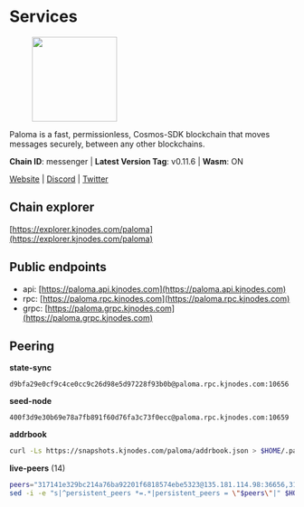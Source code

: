 # Services

<figure><img src="https://raw.githubusercontent.com/kj89/testnet_manuals/main/pingpub/logos/paloma.png" width="150" alt=""><figcaption></figcaption></figure>

Paloma is a fast, permissionless, Cosmos-SDK blockchain that  moves messages securely, between any other blockchains.

**Chain ID**: messenger | **Latest Version Tag**: v0.11.6 | **Wasm**: ON

[Website](https://www.palomachain.com) | [Discord](https://discord.gg/tKVFpfdSw4) | [Twitter](https://twitter.com/paloma_chain)




## Chain explorer
[https://explorer.kjnodes.com/paloma](https://explorer.kjnodes.com/paloma)

## Public endpoints

* api: [https://paloma.api.kjnodes.com](https://paloma.api.kjnodes.com)
* rpc: [https://paloma.rpc.kjnodes.com](https://paloma.rpc.kjnodes.com)
* grpc: [https://paloma.grpc.kjnodes.com](https://paloma.grpc.kjnodes.com)

## Peering

**state-sync**

```text
d9bfa29e0cf9c4ce0cc9c26d98e5d97228f93b0b@paloma.rpc.kjnodes.com:10656
```

**seed-node**

```text
400f3d9e30b69e78a7fb891f60d76fa3c73f0ecc@paloma.rpc.kjnodes.com:10659
```

**addrbook**
```bash
curl -Ls https://snapshots.kjnodes.com/paloma/addrbook.json > $HOME/.paloma/config/addrbook.json
```

**live-peers** (14)
```bash
peers="317141e329bc214a76ba92201f6818574ebe5323@135.181.114.98:36656,31177b544fcf1cae76e3560812f4f901cab27126@65.109.61.175:26656,4569193b58dfc6d9ca9acd4e2bcabf596e5b6b3c@65.21.7.251:10656,874ccf9df2e4c678a18a1fb45a1d3bb703f87fa0@65.109.172.249:26656,7e93f6409ade895fe301b502d6fb9dfb96343a34@135.125.5.34:54056,9581fadb9a32f2af89d575bb0f2661b9bb216d41@46.4.23.108:26656,2c6772b11c1f9eff2a923eb2bf808543cdd501c5@79.143.179.196:26656,d9bfa29e0cf9c4ce0cc9c26d98e5d97228f93b0b@65.109.88.38:10656,22e7a98b54070bee0f504305d9ed0fb7a2b24ab6@34.221.60.207:26656,7fc87c698d58bcbd1c6092f951d5f150eed05744@138.201.156.255:26656,b92c94f00b46500a5ff8920acd438c0873c2f9da@50.116.13.101:26656,6ee0ed8ddb1eaaf095686962d71fddb1383b5199@65.21.138.123:26656,9cf215d69773173a4c40eb2e811cea8aa7e37432@213.239.216.252:21656,106350c704aa5e2e0af1464cd3269372d86a9b24@148.113.137.33:26656"
sed -i -e "s|^persistent_peers *=.*|persistent_peers = \"$peers\"|" $HOME/.paloma/config/config.toml
```
